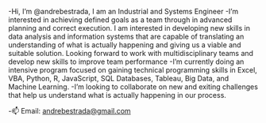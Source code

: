 -Hi, I’m @andrebestrada, I am an Industrial and Systems Engineer 
-I’m interested in achieving defined goals as a team through in advanced planning and correct execution. I 
am interested in developing new skills in data analysis and information systems that are capable of 
translating an understanding of what is actually happening and giving us a viable and suitable solution.
Looking forward to work with multidisciplinary teams and develop new skills to improve team 
performance
-I’m currently doing an intensive program focused on gaining technical programming skills in 
Excel, VBA, Python, R, JavaScript, SQL Databases, Tableau, Big Data, and Machine Learning. 
-I’m looking to collaborate on new and exiting challenges that help us understand what is actually happening in our process.

-📫 Email: andrebestrada@gmail.com
